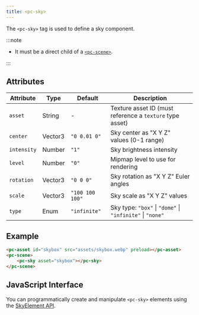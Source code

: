 ```yaml
---
title: <pc-sky>
---
```


The `<pc-sky>` tag is used to define a sky component.

:::note

* It must be a direct child of a [`<pc-scene>`](../pc-scene).

:::

## Attributes

| Attribute | Type | Default | Description |
| --- | --- | --- | --- |
| `asset` | String | - | Texture asset ID (must reference a `texture` type asset) |
| `center` | Vector3 | `"0 0.01 0"` | Sky center as "X Y Z" values (0-1 range) |
| `intensity` | Number | `"1"` | Sky brightness intensity |
| `level` | Number | `"0"` | Mipmap level to use for rendering |
| `rotation` | Vector3 | `"0 0 0"` | Sky rotation as "X Y Z" Euler angles |
| `scale` | Vector3 | `"100 100 100"` | Sky scale as "X Y Z" values |
| `type` | Enum | `"infinite"` | Sky type: `"box"` \| `"dome"` \| `"infinite"` \| `"none"` |

## Example

```html
<pc-asset id="skybox" src="assets/skybox.webp" preload></pc-asset>
<pc-scene>
    <pc-sky asset="skybox"></pc-sky>
</pc-scene>
```

## JavaScript Interface

You can programmatically create and manipulate `<pc-sky>` elements using the [SkyElement API](https://api.playcanvas.com/web-components/classes/SkyElement.html).
